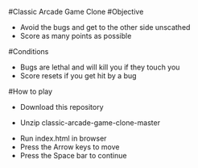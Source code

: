#Classic Arcade Game Clone
#Objective
* Avoid the bugs and get to the other side unscathed
* Score as many points as possible

#Conditions
* Bugs are lethal and will kill you if they touch you
* Score resets if you get hit by a bug

#How to play

- Download this repository
* Unzip classic-arcade-game-clone-master
- Run index.html in browser
- Press the Arrow keys to move
- Press the Space bar to continue
